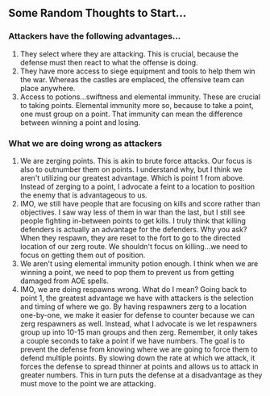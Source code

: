 ## Some Random Thoughts to Start...

### Attackers have the following advantages...
1.  They select where they are attacking.  This is crucial, because the defense must then react to what the offense is doing.
1. They have more access to siege equipment and tools to help them win the war.  Whereas the castles are emplaced, the offensive team can place anywhere.
1. Access to potions...swiftness and elemental immunity.  These are crucial to taking points.  Elemental immunity more so, because to take a point, one must group on a point.  That immunity can mean the difference between winning a point and losing.  


### What we are doing wrong as attackers
1.  We are zerging points.  This is akin to brute force attacks.  Our focus is also to outnumber them on points.  I understand why, but I think we aren't utilizing our greatest advantage.  Which is point 1 from above.  Instead of zerging to a point, I advocate a feint to a location to position the enemy that is advantageous to us.
1. IMO, we still have people that are focusing on kills and score rather than objectives.  I saw way less of them in war than the last, but I still see people fighting in-between points to get kills.  I truly think that killing defenders is actually an advantage for the defenders.  Why you ask?  When they respawn, they are reset to the fort to go to the directed location of our zerg route.  We shouldn't focus on killing...we need to focus on getting them out of position.
1. We aren't using elemental immunity potion enough.  I think when we are winning a point, we need to pop them to prevent us from getting damaged from AOE spells.
1. IMO, we are doing respawns wrong.  What do I mean?  Going back to point 1, the greatest advantage we have with attackers is the selection and timing of where we go.  By having respawners zerg to a location one-by-one, we make it easier for defense to counter because we can zerg respawners as well.  Instead, what I advocate is we let respawners group up into 10-15 man groups and then zerg.  Remember, it only takes a couple seconds to take a point if we have numbers.  The goal is to prevent the defense from knowing where we are going to force them to defend multiple points.  By slowing down the rate at which we attack, it forces the defense to spread thinner at points and allows us to attack in greater numbers.  This in turn puts the defense at a disadvantage as they must move to the point we are attacking.  